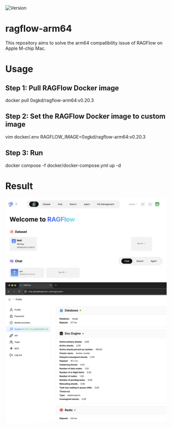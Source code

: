 ![Version](https://img.shields.io/badge/Version-v0.20.3-red)
# ragflow-arm64
This repository aims to solve the arm64 compatibility issue of RAGFlow on Apple M-chip Mac.

# Usage
## Step 1: Pull RAGFlow Docker image
docker pull 0xgkd/ragflow-arm64:v0.20.3

## Step 2: Set the RAGFlow Docker image to custom image
vim docker/.env
RAGFLOW_IMAGE=0xgkd/ragflow-arm64:v0.20.3

## Step 3: Run
docker compose -f docker/docker-compose.yml up -d

# Result
![image](https://github.com/0xgkd/ragflow-arm64/blob/main/success.png)
![image](https://github.com/0xgkd/ragflow-arm64/blob/main/system.png)

